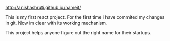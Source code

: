 http://anishashruti.github.io/nameit/

This is my first react project.
For the first time i have commited my changes in git.
Now im clear with its working mechanism.

This project helps anyone figure out the right name for their startups.
